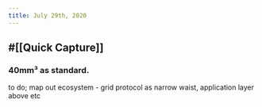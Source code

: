 ```yaml
---
title: July 29th, 2020
---
```


## #[[Quick Capture]]
### 40mm³ as standard. 

to do; map out ecosystem -  grid protocol as narrow waist, application layer above etc

